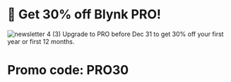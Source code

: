 # 🎁 Get 30% off Blynk PRO!
![newsletter 4 (3)](https://github.com/blynkkk/news/assets/120122081/8a44b7fa-b1cd-49a3-86e2-531735123cd0)
Upgrade to PRO before Dec 31 to get 30% off your first year or first 12 months.

# Promo code: PRO30
